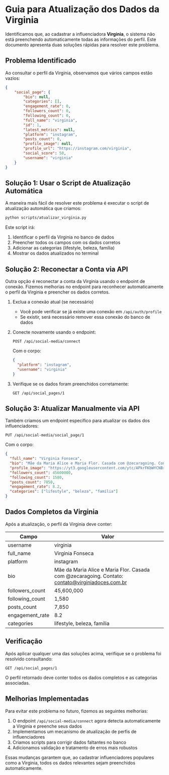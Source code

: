 # Guia para Atualização dos Dados da Virginia

Identificamos que, ao cadastrar a influenciadora **Virginia**, o sistema não está preenchendo automaticamente todas as informações do perfil. Este documento apresenta duas soluções rápidas para resolver este problema.

## Problema Identificado

Ao consultar o perfil da Virginia, observamos que vários campos estão vazios:

```json
{
    "social_page": {
        "bio": null,
        "categories": [],
        "engagement_rate": 0,
        "followers_count": 0,
        "following_count": 0,
        "full_name": "virginia",
        "id": 1,
        "latest_metrics": null,
        "platform": "instagram",
        "posts_count": 0,
        "profile_image": null,
        "profile_url": "https://instagram.com/virginia",
        "social_score": 50,
        "username": "virginia"
    }
}
```

## Solução 1: Usar o Script de Atualização Automática

A maneira mais fácil de resolver este problema é executar o script de atualização automática que criamos:

```bash
python scripts/atualizar_virginia.py
```

Este script irá:
1. Identificar o perfil da Virginia no banco de dados
2. Preencher todos os campos com os dados corretos
3. Adicionar as categorias (lifestyle, beleza, família)
4. Mostrar os dados atualizados no terminal

## Solução 2: Reconectar a Conta via API

Outra opção é reconectar a conta da Virginia usando o endpoint de conexão. Fizemos melhorias no endpoint para reconhecer automaticamente o perfil da Virginia e preencher os dados corretos.

1. Exclua a conexão atual (se necessário)
   - Você pode verificar se já existe uma conexão em `/api/auth/profile`
   - Se existir, será necessário remover essa conexão do banco de dados

2. Conecte novamente usando o endpoint:
   ```
   POST /api/social-media/connect
   ```
   
   Com o corpo:
   ```json
   {
     "platform": "instagram",
     "username": "virginia"
   }
   ```

3. Verifique se os dados foram preenchidos corretamente:
   ```
   GET /api/social_pages/1
   ```

## Solução 3: Atualizar Manualmente via API

Também criamos um endpoint específico para atualizar os dados dos influenciadores:

```
PUT /api/social-media/social_page/1
```

Com o corpo:
```json
{
  "full_name": "Virginia Fonseca",
  "bio": "Mãe da Maria Alice e Maria Flor. Casada com @zecaragoing. Contato: contato@virginiadoces.com.br",
  "profile_image": "https://yt3.googleusercontent.com/ytc/APkrFKbWYCNBr7PE-kePqIvlKYP2pq1_NOJSGdkebP3SuQ=s900-c-k-c0x00ffffff-no-rj",
  "followers_count": 45600000,
  "following_count": 1580,
  "posts_count": 7850,
  "engagement_rate": 8.2,
  "categories": ["lifestyle", "beleza", "família"]
}
```

## Dados Completos da Virginia

Após a atualização, o perfil da Virginia deve conter:

| Campo | Valor |
|-------|-------|
| username | virginia |
| full_name | Virginia Fonseca |
| platform | instagram |
| bio | Mãe da Maria Alice e Maria Flor. Casada com @zecaragoing. Contato: contato@virginiadoces.com.br |
| followers_count | 45,600,000 |
| following_count | 1,580 |
| posts_count | 7,850 |
| engagement_rate | 8.2 |
| categories | lifestyle, beleza, família |

## Verificação

Após aplicar qualquer uma das soluções acima, verifique se o problema foi resolvido consultando:

```
GET /api/social_pages/1
```

O perfil retornado deve conter todos os dados completos e as categorias associadas.

## Melhorias Implementadas

Para evitar este problema no futuro, fizemos as seguintes melhorias:

1. O endpoint `/api/social-media/connect` agora detecta automaticamente a Virginia e preenche seus dados
2. Implementamos um mecanismo de atualização de perfis de influenciadores
3. Criamos scripts para corrigir dados faltantes no banco
4. Adicionamos validação e tratamento de erros mais robustos

Essas mudanças garantem que, ao cadastrar influenciadores populares como a Virginia, todos os dados relevantes sejam preenchidos automaticamente.